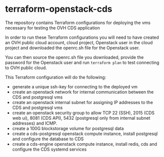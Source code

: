 # terraform-openstack-cds

The repository contains Terraform configurations for deploying the vms necessary for testing the OVH CDS application 

In order to run these Terraform configurations you will need to have created an OVH public cloud account, cloud project, Openstack user in the cloud project and downloaded the openrc.sh file for the Openstack user.

You can then source the openrc.sh file you downloaded, provide the password for the Openstack user and run `terraform plan` to test connecting to OVH public cloud.

This Terraform configuration will do the following:
- generate a unique ssh-key for connecting to the deployed vm
- create an openstack network for internal communication between the CDS and postgresql vms
- create an openstack internal subnet for assigning IP addresses to the CDS and postgresql vms
- create an openstack security group to allow TCP 22 (SSH), 2015 (CDS web ui), 8081 (CDS API), 5432 (postgresql only from internal subnet addresses) and ICMP.
- create a 100G blockstorage volume for postgresql data 
- create a cds-postgresql openstack compute instance, install postgresql and configure the database to CDS
- create a cds-engine openstack compute instance, install redis, cds and configure the CDS systemd services

